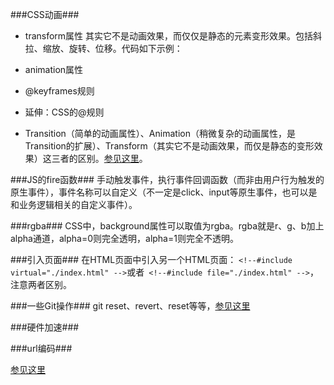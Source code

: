 ###CSS动画###
- transform属性
其实它不是动画效果，而仅仅是静态的元素变形效果。包括斜拉、缩放、旋转、位移。代码如下示例：

- animation属性
- @keyframes规则
- 延伸：CSS的@规则
- Transition（简单的动画属性）、Animation（稍微复杂的动画属性，是Transition的扩展）、Transform（其实它不是动画效果，而仅是静态的变形效果）这三者的区别。[参见这里](http://blog.iwege.com/posts/the-different-between-transform-transition-animation.html)。

###JS的fire函数###
手动触发事件，执行事件回调函数（而非由用户行为触发的原生事件），事件名称可以自定义（不一定是click、input等原生事件，也可以是和业务逻辑相关的自定义事件）。

###rgba###
CSS中，background属性可以取值为rgba。rgba就是r、g、b加上alpha通道，alpha=0则完全透明，alpha=1则完全不透明。

###引入页面###
在HTML页面中引入另一个HTML页面： `<!--#include virtual="./index.html" -->`或者` <!--#include file="./index.html" -->`，注意两者区别。

###一些Git操作###
git reset、revert、reset等等，[参见这里](http://gitbook.liuhui998.com/4_9.html)

###硬件加速###

###url编码###

[参见这里](http://www.ruanyifeng.com/blog/2010/02/url_encoding.html)